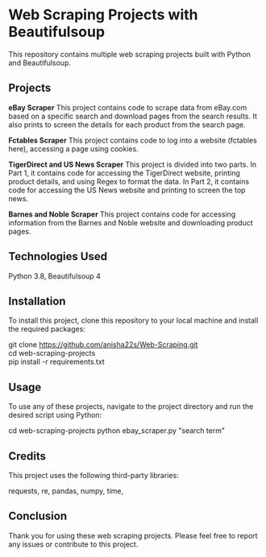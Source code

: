 # **Web Scraping Projects with Beautifulsoup**

This repository contains multiple web scraping projects built with Python and Beautifulsoup.

## **Projects**

**eBay Scraper**
This project contains code to scrape data from eBay.com based on a specific search and download pages from the search results. It also prints to screen the details for each product from the search page.

**Fctables Scraper**
This project contains code to log into a website (fctables here), accessing a page using cookies.

**TigerDirect and US News Scraper**
This project is divided into two parts. In Part 1, it contains code for accessing the TigerDirect website, printing product details, and using Regex to format the data. In Part 2, it contains code for accessing the US News website and printing to screen the top news.

**Barnes and Noble Scraper**
This project contains code for accessing information from the Barnes and Noble website and downloading product pages.

## **Technologies Used**

Python 3.8,
Beautifulsoup 4

## **Installation**

To install this project, clone this repository to your local machine and install the required packages:

git clone https://github.com/anisha22s/Web-Scraping.git  
cd web-scraping-projects  
pip install -r requirements.txt  

## **Usage**

To use any of these projects, navigate to the project directory and run the desired script using Python:

cd web-scraping-projects
python ebay_scraper.py "search term"


## **Credits**

This project uses the following third-party libraries:

requests,
re,
pandas,
numpy,
time,

## **Conclusion**

Thank you for using these web scraping projects. Please feel free to report any issues or contribute to this project.
